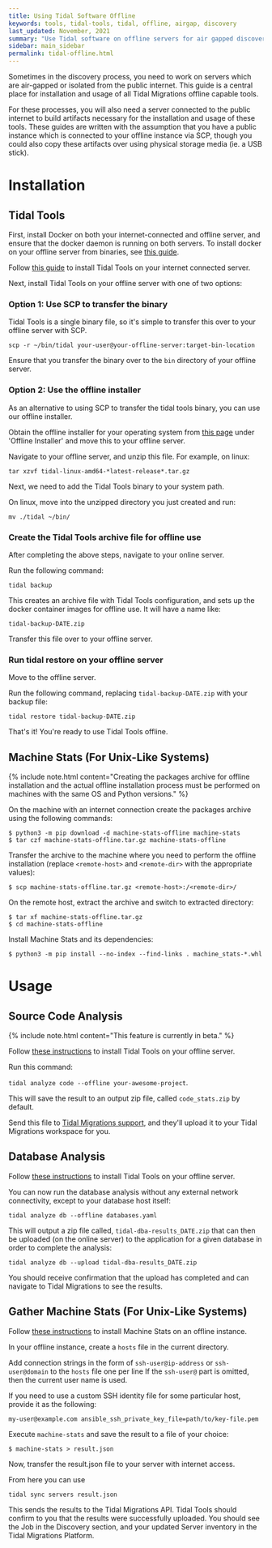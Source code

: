 ```yaml
---
title: Using Tidal Software Offline
keywords: tools, tidal-tools, tidal, offline, airgap, discovery
last_updated: November, 2021
summary: "Use Tidal software on offline servers for air gapped discovery"
sidebar: main_sidebar
permalink: tidal-offline.html
---
```


Sometimes in the discovery process, you need to work on servers which are air-gapped or isolated from the public internet. This guide is a central place for installation and usage of all Tidal Migrations offline capable tools.

For these processes, you will also need a server connected to the public internet to build artifacts necessary for the installation and usage of these tools. These guides are written with the assumption that you have a public instance which is connected to your offline instance via SCP, though you could also copy these artifacts over using physical storage media (ie. a USB stick).

# Installation

## Tidal Tools

First, install Docker on both your internet-connected and offline server, and ensure that the docker daemon is running on both servers. To install docker on your offline server from binaries, see [this guide](https://docs.docker.com/engine/install/binaries/).

Follow [this guide](https://guides.tidalmg.com/tidal-tools.html) to install Tidal Tools on your internet connected server.

Next, install Tidal Tools on your offline server with one of two options:

### Option 1: Use SCP to transfer the binary
Tidal Tools is a single binary file, so it's simple to transfer this over to your offline server with SCP.

`scp -r ~/bin/tidal your-user@your-offline-server:target-bin-location`

Ensure that you transfer the binary over to the `bin` directory of your offline server.

### Option 2: Use the offline installer 
As an alternative to using SCP to transfer the tidal tools binary, you can use our offline installer.

Obtain the offline installer for your operating system from [this page](https://get.tidal.sh/) under 'Offline Installer' and move this to your offline server.

Navigate to your offline server, and unzip this file. For example, on linux:

`tar xzvf tidal-linux-amd64-*latest-release*.tar.gz`

Next, we need to add the Tidal Tools binary to your system path.

On linux, move into the unzipped directory you just created and run:

`mv ./tidal ~/bin/`

### Create the Tidal Tools archive file for offline use
After completing the above steps, navigate to your online server.

Run the following command:

`tidal backup`

This creates an archive file with Tidal Tools configuration, and sets up the docker container images for offline use. It will have a name like:

`tidal-backup-DATE.zip`

Transfer this file over to your offline server.

### Run tidal restore on your offline server
Move to the offline server. 

Run the following command, replacing `tidal-backup-DATE.zip` with your backup file:

`tidal restore tidal-backup-DATE.zip`

That's it! You're ready to use Tidal Tools offline.

## Machine Stats (For Unix-Like Systems)

{% include note.html content="Creating the packages archive for offline installation and the actual
offline installation process must be performed on machines with the same OS and
Python versions." %}

On the machine with an internet connection create the packages archive using the following commands:

```console
$ python3 -m pip download -d machine-stats-offline machine-stats
$ tar czf machine-stats-offline.tar.gz machine-stats-offline
```

Transfer the archive to the machine where you need to perform the offline
installation (replace `<remote-host>` and `<remote-dir>` with the
appropriate values):

```console
$ scp machine-stats-offline.tar.gz <remote-host>:/<remote-dir>/
```

On the remote host, extract the archive and switch to extracted directory:

```
$ tar xf machine-stats-offline.tar.gz
$ cd machine-stats-offline
```

Install Machine Stats and its dependencies:

```
$ python3 -m pip install --no-index --find-links . machine_stats-*.whl
```

# Usage

## Source Code Analysis

{% include note.html content="This feature is currently in beta." %}

Follow [these instructions](#tidal-tools) to install Tidal Tools on your offline server. 

Run this command:

`tidal analyze code --offline your-awesome-project`.

This will save the result to an output zip file, called `code_stats.zip` by default.

Send this file to [Tidal Migrations support](mailto:support@tidalmigrations.com), and they'll upload it to your Tidal Migrations workspace for you.

## Database Analysis

Follow [these instructions](#tidal-tools) to install Tidal Tools on your offline server. 

You can now run the database analysis without any external network connectivity, except to your database host itself:

`tidal analyze db --offline databases.yaml`

This will output a zip file called, `tidal-dba-results_DATE.zip` that can then be uploaded (on the online server) to the application for a given database in order to complete the analysis:

`tidal analyze db --upload tidal-dba-results_DATE.zip`

You should receive confirmation that the upload has completed and can navigate to Tidal Migrations to see the results.

## Gather Machine Stats (For Unix-Like Systems)

Follow [these instructions](#machine-stats-for-unix-like-systems) to install Machine Stats on an offline instance.

In your offline instance, create a `hosts` file in the current directory.

Add connection strings in the form of `ssh-user@ip-address` or
`ssh-user@domain` to the `hosts` file one per line If the `ssh-user@` part
is omitted, then the current user name is used.

If you need to use a custom SSH identity file for some particular host,
provide it as the following:

```
my-user@example.com ansible_ssh_private_key_file=path/to/key-file.pem
```

Execute `machine-stats` and save the result to a file of your choice:

```
$ machine-stats > result.json
```

Now, transfer the result.json file to your server with internet access.

From here you can use

```
tidal sync servers result.json
```

This sends the results to the Tidal Migrations API. Tidal Tools should confirm to you that the results were successfully uploaded. You should see the Job in the Discovery section, and your updated Server inventory in the Tidal Migrations Platform.
